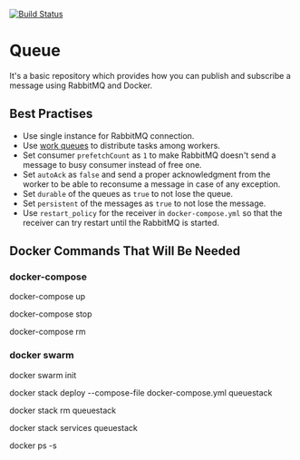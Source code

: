 [![Build Status](https://travis-ci.org/tugrulelmas/Queue.svg?branch=master)](https://travis-ci.org/tugrulelmas/Queue) 

# Queue
It's a basic repository which provides how you can publish and subscribe a message using RabbitMQ and Docker.

## Best Practises
* Use single instance for RabbitMQ connection.
* Use [work queues](https://www.rabbitmq.com/tutorials/tutorial-two-dotnet.html) to distribute tasks among workers.
* Set consumer `prefetchCount` as `1` to make RabbitMQ doesn't send a message to busy consumer instead of free one.
* Set `autoAck` as `false` and send a proper acknowledgment from the worker to be able to reconsume a message in case of any exception.
* Set `durable` of the queues as `true` to not lose the queue.
* Set `persistent` of the messages as `true` to not lose the message.
* Use `restart_policy` for the receiver in `docker-compose.yml` so that the receiver can try restart until the RabbitMQ is started.

## Docker Commands That Will Be Needed
### docker-compose
docker-compose up

docker-compose stop

docker-compose rm

### docker swarm
docker swarm init

docker stack deploy --compose-file docker-compose.yml queuestack

docker stack rm queuestack

docker stack services queuestack

docker ps -s
